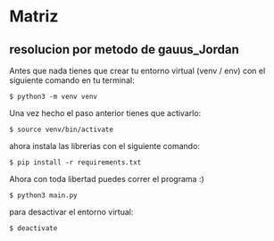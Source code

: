 # Matriz
## resolucion por metodo de gauus_Jordan

Antes que nada tienes que crear tu entorno virtual (venv / env) con el siguiente comando en tu terminal:
```
$ python3 -m venv venv
```

Una vez hecho el paso anterior tienes que activarlo:
```
$ source venv/bin/activate
```

ahora instala las librerias con el siguiente comando:
```
$ pip install -r requirements.txt
```

Ahora con toda libertad puedes correr el programa :)
```
$ python3 main.py
```

para desactivar el entorno virtual:
```
$ deactivate
```
